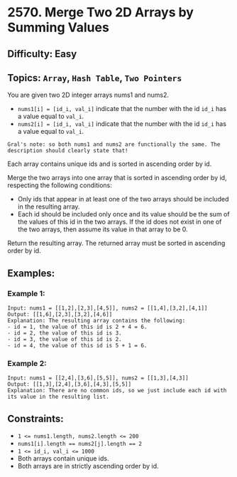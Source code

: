 # 2570. Merge Two 2D Arrays by Summing Values

## Difficulty: Easy
## Topics: `Array`, `Hash Table`, `Two Pointers`

You are given two 2D integer arrays nums1 and nums2.
* `nums1[i] = [id_i, val_i]` indicate that the number with the id `id_i` has a value equal to `val_i`.
* `nums2[i] = [id_i, val_i]` indicate that the number with the id `id_i` has a value equal to `val_i`.

```Gral's note: so both nums1 and nums2 are functionally the same. The description should clearly state that!```

Each array contains unique ids and is sorted in ascending order by id.

Merge the two arrays into one array that is sorted in ascending order by id, respecting the following conditions:

* Only ids that appear in at least one of the two arrays should be included in the resulting array.
* Each id should be included only once and its value should be the sum of the values of this id in the two arrays. If the id does not exist in one of the two arrays, then assume its value in that array to be 0.

Return the resulting array. The returned array must be sorted in ascending order by id.

## Examples:
### Example 1:
```
Input: nums1 = [[1,2],[2,3],[4,5]], nums2 = [[1,4],[3,2],[4,1]]
Output: [[1,6],[2,3],[3,2],[4,6]]
Explanation: The resulting array contains the following:
- id = 1, the value of this id is 2 + 4 = 6.
- id = 2, the value of this id is 3.
- id = 3, the value of this id is 2.
- id = 4, the value of this id is 5 + 1 = 6.
```

### Example 2:
```
Input: nums1 = [[2,4],[3,6],[5,5]], nums2 = [[1,3],[4,3]]
Output: [[1,3],[2,4],[3,6],[4,3],[5,5]]
Explanation: There are no common ids, so we just include each id with its value in the resulting list.
```

## Constraints:
* `1 <= nums1.length, nums2.length <= 200`
* `nums1[i].length == nums2[j].length == 2`
* `1 <= id_i, val_i <= 1000`
* Both arrays contain unique ids.
* Both arrays are in strictly ascending order by id.

